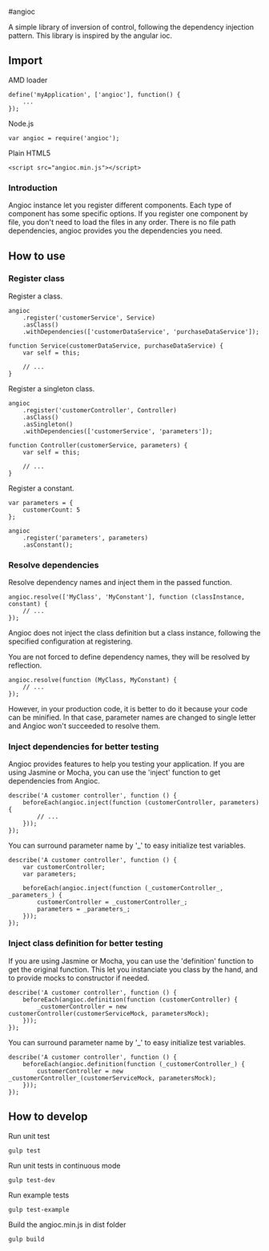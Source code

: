 #angioc

A simple library of inversion of control, following the dependency injection pattern. This library is inspired by the 
angular ioc.

## Import

AMD loader	

    define('myApplication', ['angioc'], function() {
        ...
    });	
    
Node.js
	
    var angioc = require('angioc');
	
Plain HTML5

    <script src="angioc.min.js"></script>
    
### Introduction

Angioc instance let you register different components. Each type of component has some specific options.
If you register one component by file, you don't need to load the files in any order.
There is no file path dependencies, angioc provides you the dependencies you need.

## How to use

### Register class

Register a class.

    angioc
        .register('customerService', Service)
        .asClass()
        .withDependencies(['customerDataService', 'purchaseDataService']);

    function Service(customerDataService, purchaseDataService) {
        var self = this;
        
        // ...
    }
    
Register a singleton class.

    angioc
        .register('customerController', Controller)
        .asClass()
        .asSingleton()
        .withDependencies(['customerService', 'parameters']);
        
    function Controller(customerService, parameters) {
        var self = this;
        
        // ...
    }
    
Register a constant.

    var parameters = {
        customerCount: 5
    };

    angioc
        .register('parameters', parameters)
        .asConstant();
    
### Resolve dependencies

Resolve dependency names and inject them in the passed function.

    angioc.resolve(['MyClass', 'MyConstant'], function (classInstance, constant) {
        // ...
    });

Angioc does not inject the class definition but a class instance, following the specified configuration at registering.

You are not forced to define dependency names, they will be resolved by reflection. 

    angioc.resolve(function (MyClass, MyConstant) {
        // ...
    });
    
However, in your production code, it is better to do it because your code can be minified. In that case, parameter names 
are changed to single letter and Angioc won't succeeded to resolve them.

### Inject dependencies for better testing

Angioc provides features to help you testing your application.
If you are using Jasmine or Mocha, you can use the 'inject' function to get dependencies from Angioc.

    describe('A customer controller', function () {
        beforeEach(angioc.inject(function (customerController, parameters) {
            // ...
        }));
    });
 
You can surround parameter name by '_' to easy initialize test variables.

    describe('A customer controller', function () {
        var customerController;
        var parameters;

        beforeEach(angioc.inject(function (_customerController_, _parameters_) {
            customerController = _customerController_;
            parameters = _parameters_;
        }));
    });

### Inject class definition for better testing

If you are using Jasmine or Mocha, you can use the 'definition' function to get the original function. This let you instanciate
you class by the hand, and to provide mocks to constructor if needed.

    describe('A customer controller', function () {
        beforeEach(angioc.definition(function (customerController) {
            _customerController = new customerController(customerServiceMock, parametersMock);
        }));
    });
  
You can surround parameter name by '_' to easy initialize test variables.

    describe('A customer controller', function () {
        beforeEach(angioc.definition(function (_customerController_) {
            customerController = new _customerController_(customerServiceMock, parametersMock);
        }));
    });

## How to develop

Run unit test

    gulp test
    
Run unit tests in continuous mode

    gulp test-dev
    
Run example tests

    gulp test-example
    
Build the angioc.min.js in dist folder

    gulp build
    
